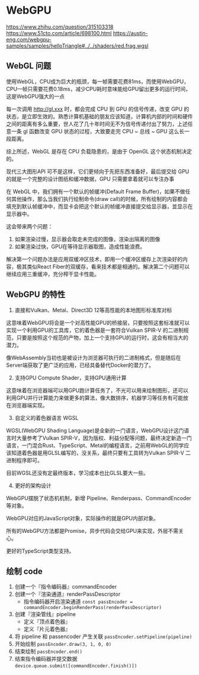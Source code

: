 # WebGPU

<https://www.zhihu.com/question/315103318>
<https://www.51cto.com/article/698100.html>
<https://austin-eng.com/webgpu-samples/samples/helloTriangle#../../shaders/red.frag.wgsl>

## WebGL 问题

使用WebGL，CPU成为巨大的瓶颈，每一帧需要花费81ms，而使用WebGPU，CPU一帧只需要花费0.18ms，减少CPU耗时意味能给GPU留出更多的运行时间，这是WebGPU强大的一点

每一次调用 <http://gl.xxx> 时，都会完成 CPU 到 GPU 的信号传递，改变 GPU 的状态，是立即生效的。熟悉计算机基础的朋友应该知道，计算机内部的时间和硬件之间的距离有多么重要，世人花了几十年时间无不为信号传递付出了努力，上述任意一条 gl 函数改变 GPU 状态的过程，大致要走完 CPU ~ 总线 ~ GPU 这么长一段距离。

综上所述，WebGL 是存在 CPU 负载隐患的，是由于 OpenGL 这个状态机制决定的。

现代三大图形API 可不是这样，它们更倾向于先把东西准备好，最后提交给 GPU 的就是一个完整的设计图纸和缓冲数据，GPU 只需要拿着就可以专注办事

在 WebGL 中，我们拥有一个默认的帧缓冲(Default Frame Buffer)，如果不做任何其他操作，那么当我们执行绘制命令(draw call)的时候，所有绘制的内容都会填充到默认帧缓冲中，而显卡会把这个默认的帧缓冲直接提交给显示器，並显示在显示器中。

这会带来两个问题：

1. 如果渲染过慢，显示器会取走未完成的图像，渲染出隔离的图像
2. 如果渲染过快，GPU在等待显示器取图，造成性能浪费。

解决第一个问题办法是应用双缓冲区技术，即用一个缓冲区缓存上次渲染好的内容，极其类似React Fiber的双缓存，看来技术都是相通的。解决第二个问题可以继续应用三重缓冲，充分榨干显卡性能。

## WebGPU 的特性

1. 直接和Vulkan、Metal、Direct3D 12等高性能的本地图形标准库对标

这意味着WebGPU将会是一个对高性能GPU的桥接层，只要按照这套标准就可以实现一个利用GPU的工具库，它的着色器是一套符合Vulkan SPIR-V 的二进制规范，只要是按照这个规范的产物，加上一个支持GPU的运行时，这会有相当大的潜力。

像WebAssembly当初也是被设计为浏览器可执行的二进制格式，但是随后在Server端获取了更广泛的应用，已经具备替代Docker的潜力了。

2. 支持GPU Compute Shader，支持GPU通用计算

这意味着在浏览器端可以用GPU跑计算任务了，不光可以用来绘制图形，还可以利用GPU并行计算能力来做更多的算法，像大数排序，机器学习等任务有可能放在浏览器端实现。

3. 自定义的着色器语言 WGSL

WGSL(WebGPU Shading Language)是全新的一门语言，WebGPU设计这门语言时大量参考了Vulkan SPIR-V，因为版权、利益分配等问题，最终决定新造一门语言，一门混合Rust、TypeScript、Metal的编程语言，之前用WebGL的同学应该知道着色器是用GLSL编写的，没关系，最终只要有工具转为Vulkan SPIR-V 二进制程序即可。

目前WGSL还没有定最终版本，学习成本也比GLSL要大一些。

4. 更好的架构设计

WebGPU摆脱了状态机机制，新增 Pipeline、Renderpass、CommandEncoder 等对象。

WebGPU对应的JavaScript对象，实际操作的就是GPU内部对象。

所有的WebGPU方法都是Promise，异步代码会交给GPU来实现，外层不需关心。

更好的TypeScript类型支持。

## 绘制 code

1. 创建一个『指令编码器』commandEncoder
2. 创建一个『渲染通道』renderPassDescriptor
   * 指令编码器开启渲染通道 `const passEncoder = commandEncoder.beginRenderPass(renderPassDescriptor)`
3. 创建『渲染管线』pipeline
   * 定义『顶点着色器』
   * 定义『片元着色器』
4. 将 pipeline 和 passencoder 产生关联 `passEncoder.setPipeline(pipeline)`
5. 开始绘制 `passEncoder.draw(3, 1, 0, 0)`
6. 结束绘制 `passEncoder.end()`
7. 结束指令编码器并提交数据 `device.queue.submit([commandEncoder.finish()])`
